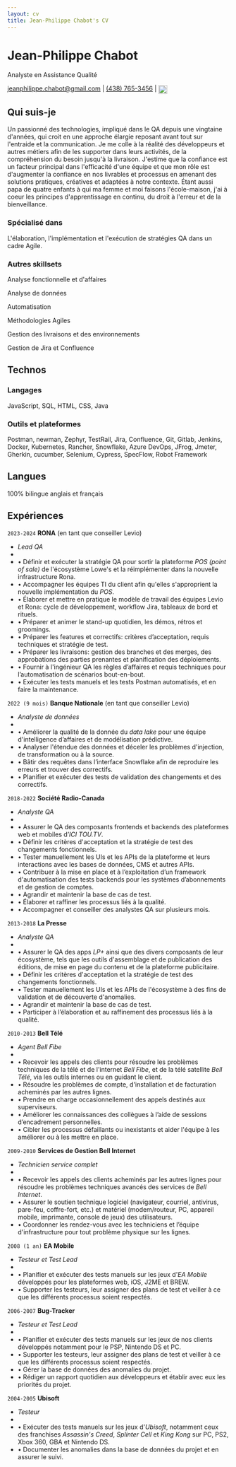 ```yaml
---
layout: cv
title: Jean-Philippe Chabot's CV
---
```

# Jean-Philippe Chabot
Analyste en Assistance Qualité

<div id="webaddress">
<a href="mailto:jeanphilippe.chabot@gmail.com">jeanphilippe.chabot@gmail.com</a>
| <a href="https://media2.giphy.com/media/v1.Y2lkPTc5MGI3NjExd25kOXY3eDdhOXFuajV6azN1aWkzNDhvcXo0cHZqbDhhNnh1bGU5aiZlcD12MV9pbnRlcm5hbF9naWZfYnlfaWQmY3Q9Zw/KwU7HpvgpMrOE/giphy.gif" target="_blank">(438) 765-3456</a> | <a href="https://www.linkedin.com/in/jean-philippe-chabot-2b0a7282/" target="_blank">
  <img src="https://cdn-icons-png.flaticon.com/512/174/174857.png" alt="LinkedIn" style="width:20px; height:20px; vertical-align:middle;">
</a>
</div>


## Qui suis-je

Un passionné des technologies, impliqué dans le QA depuis une vingtaine d'années, qui croit en une approche élargie reposant avant tout sur l'entraide et la communication. Je me colle à la réalité des développeurs et autres métiers afin de les supporter dans leurs activités, de la compréhension du besoin jusqu'à la livraison. J'estime que la confiance est un facteur principal dans l'efficacité d'une équipe et que mon rôle est d'augmenter la confiance en nos livrables et processus en amenant des solutions pratiques, créatives et adaptées à notre contexte. Étant aussi papa de quatre enfants à qui ma femme et moi faisons l'école-maison, j'ai à coeur les principes d'apprentissage en continu, du droit à l'erreur et de la bienveillance.

### Spécialisé dans

L'élaboration, l'implémentation et l'exécution de stratégies QA dans un cadre Agile.


### Autres skillsets

Analyse fonctionnelle et d'affaires

Analyse de données

Automatisation

Méthodologies Agiles

Gestion des livraisons et des environnements

Gestion de Jira et Confluence

## Technos
### Langages
JavaScript, SQL, HTML, CSS, Java

### Outils et plateformes
Postman, newman, Zephyr, TestRail, Jira, Confluence, Git, Gitlab, Jenkins, Docker, Kubernetes, Rancher, Snowflake, Azure DevOps, JFrog, Jmeter, Gherkin, cucumber, Selenium, Cypress, SpecFlow, Robot Framework

## Langues
100% bilingue anglais et français

## Expériences

`2023-2024`
__RONA__ (en tant que conseiller Levio)
- _Lead QA_
-  
- • Définir et exécuter la stratégie QA pour sortir la plateforme _POS (point of sale)_ de l'écosystème Lowe's et la réimplémenter dans la nouvelle infrastructure Rona.
- • Accompagner les équipes TI du client afin qu'elles s'approprient la nouvelle implémentation du _POS_.
- • Élaborer et mettre en pratique le modèle de travail des équipes Levio et Rona: cycle de développement, workflow Jira, tableaux de bord et rituels.
- • Préparer et animer le stand-up quotidien, les démos, rétros et groomings.
- • Préparer les features et correctifs: critères d’acceptation, requis techniques et stratégie de test.
- • Préparer les livraisons: gestion des branches et des merges, des approbations des parties prenantes et planification des déploiements.
- • Fournir à l'ingénieur QA les règles d’affaires et requis techniques pour l’automatisation de scénarios bout-en-bout.
- • Exécuter les tests manuels et les tests Postman automatisés, et en faire la maintenance.

`2022 (9 mois)`
__Banque Nationale__ (en tant que conseiller Levio)
- _Analyste de données_
-  
- • Améliorer la qualité de la donnée du _data lake_ pour une équipe d'intelligence d’affaires et de modélisation prédictive.
- • Analyser l'étendue des données et déceler les problèmes d'injection, de transformation ou à la source.
- • Bâtir des requêtes dans l’interface Snowflake afin de reproduire les erreurs et trouver des correctifs.
- • Planifier et exécuter des tests de validation des changements et des correctifs.

`2018-2022`
__Société Radio-Canada__
- _Analyste QA_
-  
- • Assurer le QA des composants frontends et backends des plateformes web et mobiles d’_ICI TOU.TV_.
- • Définir les critères d'acceptation et la stratégie de test des changements fonctionnels.
- • Tester manuellement les UIs et les APIs de la plateforme et leurs interactions avec les bases de données, CMS et autres APIs.
- • Contribuer à la mise en place et à l’exploitation d’un framework d'automatisation des tests backends pour les systèmes d’abonnements et de gestion de comptes.
- • Agrandir et maintenir la base de cas de test.
- • Élaborer et raffiner les processus liés à la qualité.
- • Accompagner et conseiller des analystes QA sur plusieurs mois.

`2013-2018`
__La Presse__
- _Analyste QA_
-  
- • Assurer le QA des apps _LP+_ ainsi que des divers composants de leur écosystème, tels que les outils d'assemblage et de publication des éditions, de mise en page du contenu et de la plateforme publicitaire.
- • Définir les critères d'acceptation et la stratégie de test des changements fonctionnels.
- • Tester manuellement les UIs et les APIs de l'écosystème à des fins de validation et de découverte d'anomalies.
- • Agrandir et maintenir la base de cas de test.
- • Participer à l’élaboration et au raffinement des processus liés à la qualité.

`2010-2013`
__Bell Télé__
- _Agent Bell Fibe_
-  
- • Recevoir les appels des clients pour résoudre les problèmes techniques de la télé et de l'internet _Bell Fibe_, et de la télé satellite _Bell Télé_, via les outils internes ou en guidant le client.
- • Résoudre les problèmes de compte, d'installation et de facturation acheminés par les autres lignes. 
- • Prendre en charge occasionnellement des appels destinés aux superviseurs. 
- • Améliorer les connaissances des collègues à l’aide de sessions d’encadrement personnelles. 
- • Cibler les processus défaillants ou inexistants et aider l'équipe à les améliorer ou à les mettre en place.

`2009-2010`
__Services de Gestion Bell Internet__
- _Technicien service complet_
-  
- • Recevoir les appels des clients acheminés par les autres lignes pour résoudre les problèmes techniques avancés des services de _Bell Internet_. 
- • Assurer le soutien technique logiciel (navigateur, courriel, antivirus, pare-feu, coffre-fort, etc.) et matériel (modem/routeur, PC, appareil mobile, imprimante, console de jeux) des utilisateurs. 
- • Coordonner les rendez-vous avec les techniciens et l’équipe d'infrastructure pour tout problème physique sur les lignes.

`2008 (1 an)`
__EA Mobile__
- _Testeur et Test Lead_
-  
- • Planifier et exécuter des tests manuels sur les jeux d'_EA Mobile_ développés pour les plateformes web, iOS, J2ME et BREW.
- • Supporter les testeurs, leur assigner des plans de test et veiller à ce que les différents processus soient respectés.

`2006-2007`
__Bug-Tracker__
- _Testeur et Test Lead_
-  
- • Planifier et exécuter des tests manuels sur les jeux de nos clients développés notamment pour le PSP, Nintendo DS et PC.
- • Supporter les testeurs, leur assigner des plans de test et veiller à ce que les différents processus soient respectés.
- • Gérer la base de données des anomalies du projet. 
- • Rédiger un rapport quotidien aux développeurs et établir avec eux les priorités du projet.

`2004-2005`
__Ubisoft__
- _Testeur_
-  
- • Exécuter des tests manuels sur les jeux d'_Ubisoft_, notamment ceux des franchises _Assassin's Creed_, _Splinter Cell_ et _King Kong_ sur PC, PS2, Xbox 360, GBA et Nintendo DS.
- • Documenter les anomalies dans la base de données du projet et en assurer le suivi.


<!-- ### Footer

Last updated: Jan 2025 -->


